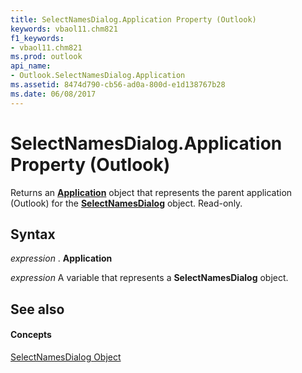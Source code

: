 ```yaml
---
title: SelectNamesDialog.Application Property (Outlook)
keywords: vbaol11.chm821
f1_keywords:
- vbaol11.chm821
ms.prod: outlook
api_name:
- Outlook.SelectNamesDialog.Application
ms.assetid: 8474d790-cb56-ad0a-800d-e1d138767b28
ms.date: 06/08/2017
---
```



# SelectNamesDialog.Application Property (Outlook)

Returns an  **[Application](application-object-outlook.md)** object that represents the parent application (Outlook) for the **[SelectNamesDialog](selectnamesdialog-object-outlook.md)** object. Read-only.


## Syntax

 _expression_ . **Application**

 _expression_ A variable that represents a **SelectNamesDialog** object.


## See also


#### Concepts


[SelectNamesDialog Object](selectnamesdialog-object-outlook.md)

